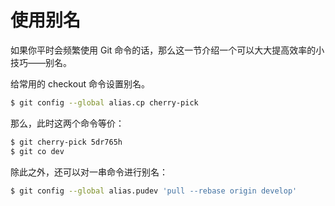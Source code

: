 # 使用别名

如果你平时会频繁使用 Git 命令的话，那么这一节介绍一个可以大大提高效率的小技巧——别名。

给常用的 checkout 命令设置别名。

```sh
$ git config --global alias.cp cherry-pick
```

那么，此时这两个命令等价：

```sh
$ git cherry-pick 5dr765h
$ git co dev
```

除此之外，还可以对一串命令进行别名：

```sh
$ git config --global alias.pudev 'pull --rebase origin develop'
```

